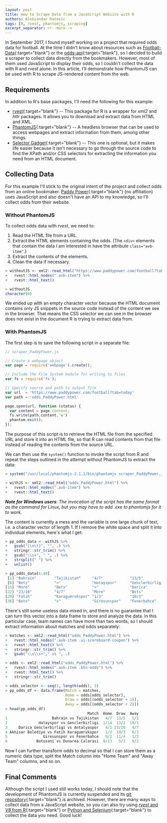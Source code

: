 ```yaml
---
layout: post
title: How to Scrape Data from a JavaScript Website with R
authors: Aleksandar Ratesic
tags: [R, rvest, phantomjs, scraping]
excerpt_separator: <!--more-->
---
```


In September 2017, I found myself working on a project that required odds data for football. At the time I didn't know about resources such as [Football-Data](http://www.football-data.co.uk/){:target="blank"} or the [odds-api](https://the-odds-api.com/){:target="blank"}, so I decided to build a scraper to collect data directly from the bookmakers. However, most of them used JavaScript to display their odds, so I couldn't collect the data with R and *rvest* alone. In this article, I'll demonstrate how PhantomJS can be used with R to scrape JS-rendered content from the web. 

<!--more-->

## Requirements

In addition to R's base packages, I'll need the following for this example:

* [rvest](https://cran.r-project.org/package=rvest){:target="blank"} -- This package for R is a wrapper for *xml2* and *httr* packages. It allows you to download and extract data from HTML and XML.
* [PhantomJS](http://phantomjs.org/){:target="blank"} -- A headless browser that can be used to access webpages and extract information from them, among other things.
* [Selector Gadget](https://selectorgadget.com/){:target="blank"} -- This one is optional, but it makes life easier because it isn't necessary to go through the source code to find the XPath and/or CSS selectors for extracting the information you need from an HTML document.

## Collecting Data

For this example I'll stick to the original intent of the project and collect odds from an online bookmaker. [Paddy Power](https://www.paddypower.com/bet){:target="blank"} (no affiliation) uses JavaScript and also doesn't have an API to my knowledge, so I'll collect odds from their website.

### Without PhantomJS

To collect odds data with *rvest*, we need to:
1. Read the HTML file from a URL.
2. Extract the HTML elements containing the odds. (The `<div>` elements that contain the data I am interested in have the attribute `class="avb-item"`.)
3. Extract the contents of the elements.
4. Clean the data if necessary.

```r
> withoutJS <- xml2::read_html("https://www.paddypower.com/football?tab=today") %>%
+   rvest::html_nodes(".avb-item") %>%
+   rvest::html_text()

> withoutJS
character(0)
```

We ended up with an empty character vector because the HTML document contains only JS snippets in the source code instead of the content we see in the browser. That means the CSS selector we can see in the browser does not exist in the document R is trying to extract data from.

### With PhantomJS

The first step is to save the following script in a separate file:

```js
// scraper_PaddyPower.js

// Create a webpage object
var page = require('webpage').create();

// Include the File System module for writing to files
var fs = require('fs');

// Specify source and path to output file
var url  = 'https://www.paddypower.com/football?tab=today'
var path = 'odds_PaddyPower.html'

page.open(url, function (status) {
  var content = page.content;
  fs.write(path,content,'w')
  phantom.exit();
});
```

The purpose of this script is to retrieve the HTML file from the specified URL and store it into an HTML file, so that R can read contents from that file instead of reading the contents from the source URL.

We can then use the `system()` function to invoke the script from R and repeat the steps outlined in the attempt without PhantomJS to extract the data:

```r
> system("/usr/local/phantomjs-2.1.1/bin/phantomjs scraper_PaddyPower.js")

> withJS <- xml2::read_html("odds_PaddyPower.html") %>%
+   rvest::html_nodes(".avb-item") %>%
+   rvest::html_text()
```
***Note for Windows users**: The invocation of the script has the same format as the command for Linux, but you may have to add .exe to phantomjs for it to work.*

The content is currently a mess and the variable is one large chunk of text, i.e. a character vector of length 1. If I remove the white space and split it into individual elements, here's what I get:

```r
> pp_odds_data <- withJS %>% 
+   gsub("[\n\t]", "", .) %>%
+   stringr::str_trim() %>%
+   gsub("\\s+", " ", .) %>%
+   strsplit(" ") %>% 
+   unlist()

> pp_odds_data[1:40]
 [1] "Bahrain"        "Tajikistan"     "4/7"            "13/5"           "5/1"            "17:00"          "More"
 [8] "Bets"           ">"              "Hatayspor"      "Genclerbirligi" "1/14"           "13/2"           "19/1"
[15] "More"           "Bets"           ">"              "Darica"         "Genclerbirligi" "Antalyaspor"    "4/1"
[22] "23/10"          "4/7"            "More"           "Bets"           ">"              "Akhisar"        "Belediye"
[29] "Fatih"          "Karagumrukspor" "1/3"            "10/3"           "6/1"            "16:00"          "More"
[36] "Bets"           ">"              "Giresunspor"    "Fenerbahce"     "9/2"
```

There's still some useless data mixed in, and there is no guarantee that I can turn this vector into a data frame to store and analyze the data. In this particular case, team names can have more than two words, so I should extract information about matches and odds separately:

```r
> matches <- xml2::read_html("odds_PaddyPower.html") %>%
+   rvest::html_nodes(".avb-item .ui-scoreboard-coupon") %>%
+   rvest::html_text() %>%
+   stringr::str_trim() %>%
+   gsub("\\s\\s+"," vs ", .)

> odds <- xml2::read_html("odds_PaddyPower.html") %>%
+   rvest::html_nodes(".avb-item .btn-odds") %>%
+   rvest::html_text() %>%
+   stringr::str_trim()

> odds_selector <- seq(1, length(odds), 3)
> pp_odds_df <- data.frame(Match = matches, 
                           Home = odds[odds_selector], 
                           Draw = odds[(odds_selector + 1)], 
                           Away = odds[(odds_selector + 2)])
> head(pp_odds_df)
                                     Match  Home  Draw  Away
1                    Bahrain vs Tajikistan   4/7  13/5   5/1
2              Hatayspor vs Genclerbirligi  1/14  13/2  19/1
3     Darica Genclerbirligi vs Antalyaspor   4/1 23/10   4/7
4 Akhisar Belediye vs Fatih Karagumrukspor   1/3  10/3   6/1
5                Giresunspor vs Fenerbahce   9/2  11/4   1/2
6             Botosani vs Dunarea Calarasi  8/13   5/2   9/2
```

Now I can further transform odds to decimal so that I can store them as a numeric data type, split the Match column into "Home Team" and "Away Team" columns, and so on.

## Final Comments

Although the script I used still works today, I should note that the development of PhantomJS is currently suspended and its [git repository](https://github.com/ariya/phantomjs){:target="blank"} is archived. However, there are many ways to collect data from a JavaScript website, so you can also try using [*rvest* and *V8* from R](https://datascienceplus.com/scraping-javascript-rendered-web-content-using-r/){:target="blank"} or [Python and Selenium](https://medium.com/@hoppy/how-to-test-or-scrape-javascript-rendered-websites-with-python-selenium-a-beginner-step-by-c137892216aa){:target="blank"} to collect the data you need. Good luck!
